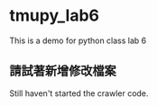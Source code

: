 # tmupy_lab6
This is a demo for python class lab 6

## 請試著新增修改檔案
Still haven't started the crawler code.
